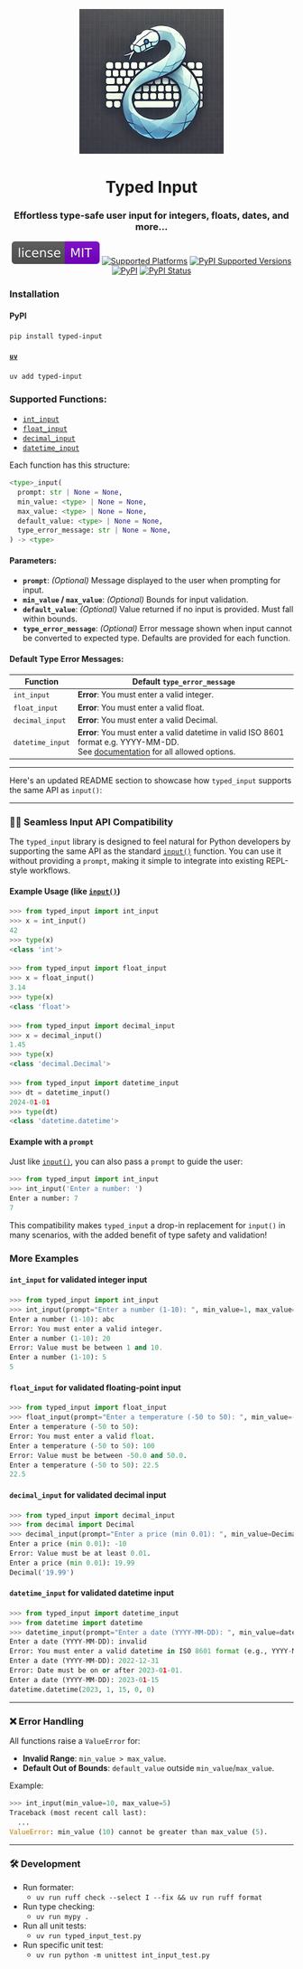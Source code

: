 <p align="center">
<a href="https://github.com/sashsinha/typed_input"><img alt="Typed Input Logo" src="https://raw.githubusercontent.com/sashsinha/typed_input/main/logo.png"></a>
</p>

<h1 align="center">Typed Input</h1>

<h3 align="center">Effortless type-safe user input for integers, floats, dates, and more...</h3>

<p align="center">
<a href="https://raw.githubusercontent.com/sashsinha/typed_input/main/LICENCE"><img alt="License: MIT" src="https://raw.githubusercontent.com/sashsinha/typed_input/main/license.svg"></a>
<a href="https://pypi.org/project/typed-input/"><img src="https://img.shields.io/badge/platform-windows%20%7C%20linux%20%7C%20macos-lightgrey" alt="Supported Platforms"></a>
<a href="https://pypi.org/project/typed-input/"><img 
alt="PyPI Supported Versions" src="https://img.shields.io/pypi/pyversions/typed-input.svg"></a>
<a href="https://pypi.org/project/typed-input/"><img alt="PyPI" src="https://img.shields.io/pypi/v/typed-input"></a>
<a href="https://pypi.org/project/typed-input/"><img alt="PyPI Status" src="https://img.shields.io/pypi/status/typed-input"></a>
</p>

### Installation

#### PyPI
```
pip install typed-input
```

#### [`uv`](https://github.com/astral-sh/uv)
```
uv add typed-input
```


### Supported Functions:
- [`int_input`](#int_input-for-validated-integer-input)
- [`float_input`](#float_input-for-validated-floating-point-input)
- [`decimal_input`](#decimal_input-for-validated-decimal-input)
- [`datetime_input`](#datetime_input-for-validated-datetime-input)

Each function has this structure:

```python
<type>_input(
  prompt: str | None = None,
  min_value: <type> | None = None,
  max_value: <type> | None = None,
  default_value: <type> | None = None,
  type_error_message: str | None = None,
) -> <type>
```

#### Parameters:
- **`prompt`**: *(Optional)* Message displayed to the user when prompting for input.
- **`min_value` / `max_value`**: *(Optional)* Bounds for input validation.
- **`default_value`**: *(Optional)* Value returned if no input is provided. Must fall within bounds.
- **`type_error_message`**: *(Optional)* Error message shown when input cannot be converted to expected type. Defaults are provided for each function.

#### Default Type Error Messages:

| Function         | Default `type_error_message`                                                                                                                                                                                          |
| ---------------- | --------------------------------------------------------------------------------------------------------------------------------------------------------------------------------------------------------------------- |
| `int_input`      | **Error**: You must enter a valid integer.                                                                                                                                                                            |
| `float_input`    | **Error**: You must enter a valid float.                                                                                                                                                                              |
| `decimal_input`  | **Error**: You must enter a valid Decimal.                                                                                                                                                                            |
| `datetime_input` | **Error**: You must enter a valid datetime in valid ISO 8601 format e.g. YYYY-MM-DD.<br>See [documentation](https://docs.python.org/3/library/datetime.html#datetime.datetime.fromisoformat) for all allowed options. |

---

Here's an updated README section to showcase how `typed_input` supports the same API as `input()`:

---

### 🧑‍💻 Seamless Input API Compatibility

The `typed_input` library is designed to feel natural for Python developers by
supporting the same API as the standard [`input()`](https://docs.python.org/3/library/functions.html#input) function. You can use it
without providing a `prompt`, making it simple to integrate into existing
REPL-style workflows.

#### Example Usage (like [`input()`](https://docs.python.org/3/library/functions.html#input))
```python
>>> from typed_input import int_input
>>> x = int_input()
42
>>> type(x)
<class 'int'>

>>> from typed_input import float_input
>>> x = float_input()
3.14
>>> type(x)
<class 'float'>

>>> from typed_input import decimal_input
>>> x = decimal_input()
1.45
>>> type(x)
<class 'decimal.Decimal'>

>>> from typed_input import datetime_input
>>> dt = datetime_input()
2024-01-01
>>> type(dt)
<class 'datetime.datetime'>
```

#### Example with a `prompt`
Just like [`input()`](https://docs.python.org/3/library/functions.html#input), you can also pass a `prompt` to guide the user:
```python
>>> from typed_input import int_input
>>> int_input('Enter a number: ')
Enter a number: 7
7
```

This compatibility makes `typed_input` a drop-in replacement for `input()` in 
many scenarios, with the added benefit of type safety and validation!

### More Examples

#### `int_input` for validated integer input
```python
>>> from typed_input import int_input
>>> int_input(prompt="Enter a number (1-10): ", min_value=1, max_value=10)
Enter a number (1-10): abc
Error: You must enter a valid integer.
Enter a number (1-10): 20
Error: Value must be between 1 and 10.
Enter a number (1-10): 5
5
```

#### `float_input` for validated floating-point input
```python
>>> from typed_input import float_input
>>> float_input(prompt="Enter a temperature (-50 to 50): ", min_value=-50.0, max_value=50.0)
Enter a temperature (-50 to 50): 
Error: You must enter a valid float.
Enter a temperature (-50 to 50): 100
Error: Value must be between -50.0 and 50.0.
Enter a temperature (-50 to 50): 22.5
22.5
```

#### `decimal_input` for validated decimal input
```python
>>> from typed_input import decimal_input
>>> from decimal import Decimal
>>> decimal_input(prompt="Enter a price (min 0.01): ", min_value=Decimal("0.01"))
Enter a price (min 0.01): -10
Error: Value must be at least 0.01.
Enter a price (min 0.01): 19.99
Decimal('19.99')
```

#### `datetime_input` for validated datetime input
```python
>>> from typed_input import datetime_input
>>> from datetime import datetime
>>> datetime_input(prompt="Enter a date (YYYY-MM-DD): ", min_value=datetime(2023, 1, 1))
Enter a date (YYYY-MM-DD): invalid
Error: You must enter a valid datetime in ISO 8601 format (e.g., YYYY-MM-DD).
Enter a date (YYYY-MM-DD): 2022-12-31
Error: Date must be on or after 2023-01-01.
Enter a date (YYYY-MM-DD): 2023-01-15
datetime.datetime(2023, 1, 15, 0, 0)
```
---

### ❌ Error Handling

All functions raise a `ValueError` for:
- **Invalid Range**: `min_value > max_value`.
- **Default Out of Bounds**: `default_value` outside `min_value`/`max_value`.

Example:
```python
>>> int_input(min_value=10, max_value=5)
Traceback (most recent call last):
  ...
ValueError: min_value (10) cannot be greater than max_value (5).
```

---

### 🛠️ Development

- Run formater: 
  - `uv run ruff check --select I --fix && uv run ruff format`
- Run type checking: 
  - `uv run mypy . `
- Run all unit tests:
  - `uv run typed_input_test.py`
- Run specific unit test:
  - `uv run python -m unittest int_input_test.py`

